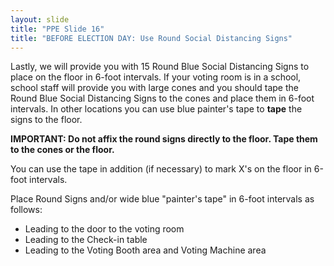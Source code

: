 ```yaml
---
layout: slide
title: "PPE Slide 16"
title: "BEFORE ELECTION DAY: Use Round Social Distancing Signs"
---
```


Lastly, we will provide you with 15 Round Blue Social Distancing Signs to place on the floor in 6-foot intervals. If your voting room is in a school, school staff will provide you with large cones and you should tape the Round Blue Social Distancing Signs to the cones and place them in 6-foot intervals. In other locations you can use blue painter's tape to **tape** the signs to the floor.

**IMPORTANT: Do not affix the round signs directly to the floor. Tape them to the cones or the floor.**

You can use the tape in addition (if necessary) to mark X's on the floor in 6-foot intervals.

Place Round Signs and/or wide blue "painter's tape" in 6-foot intervals as follows:

- Leading to the door to the voting room
- Leading to the Check-in table
- Leading to the Voting Booth area and Voting Machine area
